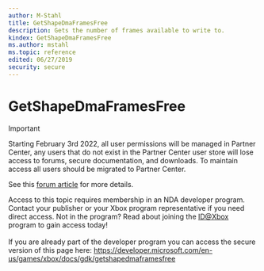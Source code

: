 ```yaml
---
author: M-Stahl
title: GetShapeDmaFramesFree
description: Gets the number of frames available to write to.
kindex: GetShapeDmaFramesFree
ms.author: mstahl
ms.topic: reference
edited: 06/27/2019
security: secure
---
```


# GetShapeDmaFramesFree
> [!IMPORTANT]
> Starting February 3rd 2022, all user permissions will be managed in Partner Center, any users that do not exist in the Partner Center user store will lose access to forums, secure documentation, and downloads. To maintain access all users should be migrated to Partner Center. <p></p>See this <a href="https://forums.xboxlive.com/articles/132187/breaking-change-user-access-for-forums-secure-docu.html">forum article</a> for more details.  

 Access to this topic requires membership in an NDA developer program. Contact your publisher or your Xbox program representative if you need direct access. Not in the program? Read about joining the <a href="https://www.xbox.com/Developers/id">ID@Xbox</a> program to gain access today!  <br/><br/>If you are already part of the developer program you can access the secure version of this page here: <a target="_blank" href="https://developer.microsoft.com/en-us/games/xbox/docs/gdk/getshapedmaframesfree">https://developer.microsoft.com/en-us/games/xbox/docs/gdk/getshapedmaframesfree</a>